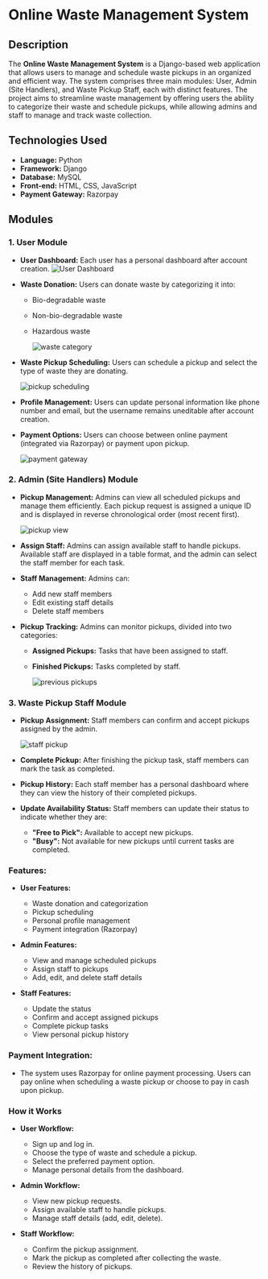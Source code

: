 # Online Waste Management System

## Description
The **Online Waste Management System** is a Django-based web application that allows users to manage and schedule waste pickups in an organized and efficient way. The system comprises three main modules: User, Admin (Site Handlers), and Waste Pickup Staff, each with distinct features. The project aims to streamline waste management by offering users the ability to categorize their waste and schedule pickups, while allowing admins and staff to manage and track waste collection.

## Technologies Used
- **Language:** Python
- **Framework:** Django
- **Database:** MySQL
- **Front-end:** HTML, CSS, JavaScript
- **Payment Gateway:** Razorpay

## Modules

### 1. User Module
- **User Dashboard:** Each user has a personal dashboard after account creation.
  ![User Dashboard](https://github.com/AbhayBS85/Waste_management-_project/blob/194aa300b41596973d7ace37f6353f190d4f88a6/screenshots/homepage.jpg)
- **Waste Donation:** Users can donate waste by categorizing it into:
  - Bio-degradable waste
  - Non-bio-degradable waste
  - Hazardous waste
 
    ![waste category](https://github.com/AbhayBS85/Waste_management-_project/blob/2befb41d48645c283b43f13f872d586c7aa562e8/screenshots/waste_category.jpg)
- **Waste Pickup Scheduling:** Users can schedule a pickup and select the type of waste they are donating.

  ![pickup scheduling](https://github.com/AbhayBS85/Waste_management-_project/blob/c9f0234148f37bf189fe48eeb989e073c08c3ef2/screenshots/scheduling_pickup.jpg)
- **Profile Management:** Users can update personal information like phone number and email, but the username remains uneditable after account creation.
- **Payment Options:** Users can choose between online payment (integrated via Razorpay) or payment upon pickup.

  ![payment gateway](https://github.com/AbhayBS85/Waste_management-_project/blob/61e1603646ef0f1a6ed51b04e058a707a2141f4c/screenshots/payment_gateway.jpg)

### 2. Admin (Site Handlers) Module
- **Pickup Management:** Admins can view all scheduled pickups and manage them efficiently. Each pickup request is assigned a unique ID and is displayed in reverse chronological order (most recent first).

  ![pickup view](https://github.com/AbhayBS85/Waste_management-_project/blob/09cd03d4bb7c5cce50a0f2b3a6dc5adc98189902/screenshots/latest_pickup.jpg)
- **Assign Staff:** Admins can assign available staff to handle pickups. Available staff are displayed in a table format, and the admin can select the staff member for each task.
- **Staff Management:** Admins can:
  - Add new staff members
  - Edit existing staff details
  - Delete staff members
- **Pickup Tracking:** Admins can monitor pickups, divided into two categories:
  - **Assigned Pickups:** Tasks that have been assigned to staff.
  - **Finished Pickups:** Tasks completed by staff.

    ![previous pickups](https://github.com/AbhayBS85/Waste_management-_project/blob/701690db614f2689504e55ec360a4263e55f4b47/screenshots/previous%20pickups.jpg)

### 3. Waste Pickup Staff Module
- **Pickup Assignment:** Staff members can confirm and accept pickups assigned by the admin.

  ![staff pickup](https://github.com/AbhayBS85/Waste_management-_project/blob/2a9439155ce8f1b8152fab0cfb546dbff28fd3f1/screenshots/staff_pickup.jpg)
- **Complete Pickup:** After finishing the pickup task, staff members can mark the task as completed.
- **Pickup History:** Each staff member has a personal dashboard where they can view the history of their completed pickups.
- **Update Availability Status:** Staff members can update their status to indicate whether they are:
  - **"Free to Pick":** Available to accept new pickups.
  - **"Busy":** Not available for new pickups until current tasks are completed.




### Features:

  - **User Features:**
    - Waste donation and categorization
    - Pickup scheduling
    - Personal profile management
    - Payment integration (Razorpay)
    
  - **Admin Features:**
    - View and manage scheduled pickups
    - Assign staff to pickups
    - Add, edit, and delete staff details
    
  - **Staff Features:**
    - Update the status   
    - Confirm and accept assigned pickups
    - Complete pickup tasks
    - View personal pickup history


    
### Payment Integration:
  - The system uses Razorpay for online payment processing. Users can pay online when scheduling a waste pickup or choose to pay in cash upon pickup.

### How it Works

  - **User Workflow:**
    - Sign up and log in.
    - Choose the type of waste and schedule a pickup.
    - Select the preferred payment option.
    - Manage personal details from the dashboard.
    
  - **Admin Workflow:**
    - View new pickup requests.
    - Assign available staff to handle pickups.
    - Manage staff details (add, edit, delete).
  
  - **Staff Workflow:**
    - Confirm the pickup assignment.
    - Mark the pickup as completed after collecting the waste.
    - Review the history of pickups.



